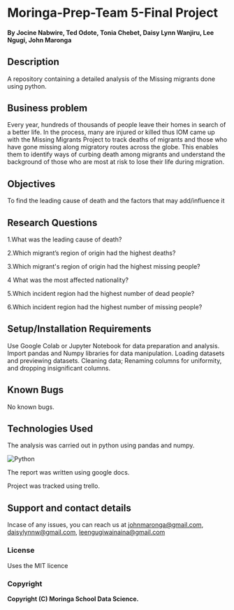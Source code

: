 # Moringa-Prep-Team 5-Final Project

#### By **Jocine Nabwire, Ted Odote, Tonia Chebet, Daisy Lynn Wanjiru, Lee Ngugi, John Maronga**
## Description
A repository containing a detailed analysis of the Missing migrants done using python.
## Business problem
Every year, hundreds of thousands of people leave their homes in search of a better life. In the process, many are injured or killed thus IOM came up with the Missing Migrants Project to track deaths of migrants and those who have gone missing along migratory routes across the globe. This enables them to identify ways of curbing death among migrants and understand the background of those who are most at risk to lose their life during migration.
## Objectives

To find the leading cause of death and the factors that may add/influence it
## Research Questions
1.What was the leading cause of death?

2.Which migrant’s region of origin had the highest deaths?

3.Which migrant's region of origin had the highest missing people?

4 What was the most affected nationality?

5.Which incident region had the highest number of dead people?

6.Which incident region had the highest number of missing people?

## Setup/Installation Requirements
Use Google Colab or Jupyter Notebook for data preparation and analysis.
Import pandas and Numpy libraries for data manipulation.
Loading datasets and previewing datasets.
Cleaning data; Renaming columns for uniformity, and dropping insignificant columns.
## Known Bugs
No known bugs. 
## Technologies Used
The analysis was carried out in python using pandas and numpy.

![Python](https://forthebadge.com/images/badges/made-with-python.svg)

The report was written using google docs. 

Project was tracked using trello.

## Support and contact details
Incase of any issues, you can reach us at johnmaronga@gmail.com, daisylynnw@gmail.com, leengugiwainaina@gmail.com
### License
Uses the MIT licence
### Copyright
**Copyright (C) Moringa School Data Science.**

